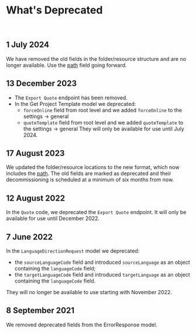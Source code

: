 # What's Deprecated
</br>

## 1 July 2024
We have removed the old fields in the folder/resource structure and are no longer available. Use the [path](../reference/Public-API.v1.json/components/schemas/folder-v2) field going forward.

## 13 December 2023
- The `Export Quote` endpoint has been removed. 
- In the Get Project Template model we deprecated:
  - `forceOnline` field from root level and we added `forceOnline` to the settings → general
  - `quoteTemplate` field from root level and we added `quoteTemplate` to the settings → general
  They will only be available for use until July 2024.

## 17 August 2023
 
We updated the folder/resource locations to the new format, which now includes the [path](../reference/Public-API.v1.json/components/schemas/folder-v2). The old fields are marked as deprecated and their decommissioning is scheduled at a minimum of six months from now.

## 12 August 2022
In the `Quote` code, we deprecated the `Export Quote` endpoint. It will only be available for use until December 2022. 


## 7 June 2022

In the `LanguageDirectionRequest` model we deprecated:
- the `sourceLanguageCode` field and introduced `sourceLanguage` as an object containing the `languageCode` field;
- the `targetLanguageCode` field and introduced `targetLanguage` as an object containing the `languageCode` field.

They will no longer be available to use starting with November 2022.

## 8 September 2021

We removed deprecated fields from the ErrorResponse model.
